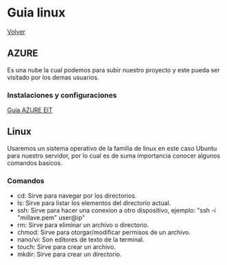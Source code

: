 # Guia linux

[Volver](https://github.com/Oscurt/sw_ay_202201)

## AZURE

Es una nube la cual podemos para subir nuestro proyecto y este pueda ser visitado por los demas usuarios.

### Instalaciones y configuraciones

[Guia AZURE EIT][eit]

## Linux

Usaremos un sistema operativo de la familia de linux en este caso Ubuntu para nuestro servidor, por lo cual es de suma importancia conocer algunos comandos basicos.

### Comandos

- cd: Sirve para navegar por los directorios.
- ls: Sirve para listar los elementos del directorio actual.
- ssh: Sirve para hacer una conexion a otro dispositivo, ejemplo: "ssh -i "millave.pem" user@ip"
- rm: Sirve para eliminar un archivo o directorio.
- chmod: Sirve para otorgar/modificar permisos de un archivo.
- nano/vi: Son editores de texto de la terminal.
- touch: Sirve para crear un archivo.
- mkdir: Sirve para crear un directorio.

[eit]: <https://eit.udp.cl/wp-content/uploads/2020/11/Mazure.pdf>